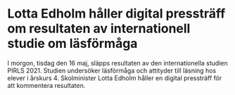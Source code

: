 # Lotta Edholm håller digital pressträff om resultaten av internationell studie om läsförmåga

I morgon, tisdag den 16 maj, släpps resultaten av den internationella studien PIRLS 2021. Studien undersöker läsförmåga och attityder till läsning hos elever i årskurs 4. Skolminister Lotta Edholm håller en digital pressträff för att kommentera resultaten.
